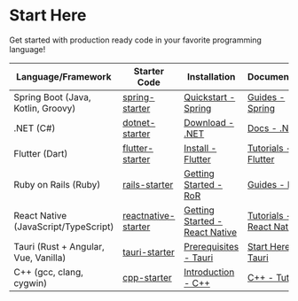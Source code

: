# Start Here

Get started with production ready code in your favorite programming language!

| Language/Framework | Starter Code | Installation | Documentation |
| --- | --- | --- | --- |
| Spring Boot (Java, Kotlin, Groovy) | [spring-starter](https://github.com/jishanshaikh4/start-here/tree/main/spring-starter/) | [Quickstart - Spring](https://spring.io/quickstart) | [Guides - Spring](https://spring.io/guides) |
| .NET (C#) | [dotnet-starter](https://github.com/jishanshaikh4/start-here/tree/main/dotNet-starter/) | [Download - .NET](https://dotnet.microsoft.com/en-us/download) | [Docs - .NET](https://dotnet.microsoft.com/en-us/learn/dotnet/hello-world-tutorial/intro) |
| Flutter (Dart) | [flutter-starter](https://github.com/jishanshaikh4/start-here/tree/main/flutter-starter/) | [Install - Flutter](https://docs.flutter.dev/get-started/install) | [Tutorials - Flutter](https://docs.flutter.dev/reference/tutorials) |
| Ruby on Rails (Ruby) | [rails-starter](https://github.com/jishanshaikh4/start-here/tree/main/rails-starter/) | [Getting Started - RoR](https://guides.rubyonrails.org/getting_started.html) | [Guides - RoR](https://guides.rubyonrails.org/) |
| React Native (JavaScript/TypeScript) | [reactnative-starter](https://github.com/jishanshaikh4/start-here/tree/main/reactNative-starter/) | [Getting Started - React Native](https://reactnative.dev/docs/getting-started) | [Tutorials - React Native](https://reactnative.dev/docs/tutorial) |
| Tauri (Rust + Angular, Vue, Vanilla) | [tauri-starter](https://github.com/jishanshaikh4/start-here/tree/main/tauri-starter/) | [Prerequisites - Tauri](https://tauri.studio/guides/getting-started/prerequisites) | [Start Here - Tauri](https://tauri.studio/guides/getting-started/beginning-tutorial) |
| C++ (gcc, clang, cygwin) | [cpp-starter](https://github.com/jishanshaikh4/start-here/tree/main/cpp-starter/) | [Introduction - C++ ](https://www.cplusplus.com/doc/tutorial/introduction/) | [C++ - Tutorial](https://www.cplusplus.com/doc/tutorial/) |
